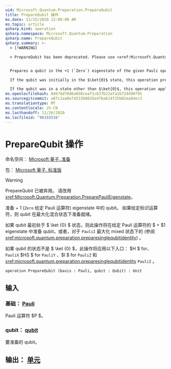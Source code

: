 ```yaml
---
uid: Microsoft.Quantum.Preparation.PrepareQubit
title: PrepareQubit 操作
ms.date: 11/25/2020 12:00:00 AM
ms.topic: article
qsharp.kind: operation
qsharp.namespace: Microsoft.Quantum.Preparation
qsharp.name: PrepareQubit
qsharp.summary: >-
  > [!WARNING]

  > PrepareQubit has been deprecated. Please use <xref:Microsoft.Quantum.Preparation.PreparePauliEigenstate> instead.


  Prepares a qubit in the +1 (`Zero`) eigenstate of the given Pauli operator. If the identity operator is given, then the qubit is prepared in the maximally mixed state.

  If the qubit was initially in the $\ket{0}$ state, this operation prepares the qubit in the $+1$ eigenstate of a given Pauli operator, or, for `PauliI`, in the maximally mixed state instead (see <xref:microsoft.quantum.preparation.preparesinglequbitidentity>).

  If the qubit was in a state other than $\ket{0}$, this operation applies the following gates: $H$ for `PauliX`, $HS$ for `PauliY`, $I$ for `PauliZ` and <xref:microsoft.quantum.preparation.preparesinglequbitidentity> for `PauliI`.
ms.openlocfilehash: 84674d70d6a038ceaf1c637b22afa1b724d90795
ms.sourcegitcommit: a87c1aa8e7453360025e47ba614f25b02ea84ec3
ms.translationtype: MT
ms.contentlocale: zh-CN
ms.lasthandoff: 11/26/2020
ms.locfileid: "96193516"
---
```

# <a name="preparequbit-operation"></a>PrepareQubit 操作

命名空间： [Microsoft 量子. 准备](xref:Microsoft.Quantum.Preparation)

包： [Microsoft 量子. 标准版](https://nuget.org/packages/Microsoft.Quantum.Standard)


> [!WARNING]
> PrepareQubit 已被弃用。 请改用 <xref:Microsoft.Quantum.Preparation.PreparePauliEigenstate>。

准备 + 1 (`Zero` 给定 Pauli 运算符) eigenstate 中的 qubit。
如果给定标识运算符，则 qubit 在最大化混合状态下准备就绪。

如果 qubit 最初处于 $ \ket {0} $ 状态，则此操作将在给定 Pauli 运算符的 $ + $1 eigenstate 中准备 qubit，或者，对于 `PauliI` 最大化 mixed 状态下的 (参阅 <xref:microsoft.quantum.preparation.preparesinglequbitidentity>) 。

如果 qubit 的状态不是 $ \ket {0} $，此操作将应用以下入口： $H $ for、 `PauliX` $HS $ for `PauliY` 、$I $ for `PauliZ` 和 <xref:microsoft.quantum.preparation.preparesinglequbitidentity> `PauliI` 。

```qsharp
operation PrepareQubit (basis : Pauli, qubit : Qubit) : Unit
```


## <a name="input"></a>输入

### <a name="basis--pauli"></a>基础： [Pauli](xref:microsoft.quantum.lang-ref.pauli)

Pauli 运算符 $P $。


### <a name="qubit--qubit"></a>qubit： [qubit](xref:microsoft.quantum.lang-ref.qubit)

要准备的 qubit。



## <a name="output--unit"></a>输出： [单元](xref:microsoft.quantum.lang-ref.unit)


